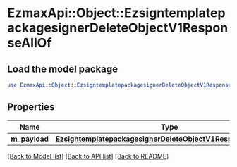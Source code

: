 # EzmaxApi::Object::EzsigntemplatepackagesignerDeleteObjectV1ResponseAllOf

## Load the model package
```perl
use EzmaxApi::Object::EzsigntemplatepackagesignerDeleteObjectV1ResponseAllOf;
```

## Properties
Name | Type | Description | Notes
------------ | ------------- | ------------- | -------------
**m_payload** | [**EzsigntemplatepackagesignerDeleteObjectV1ResponseMPayload**](EzsigntemplatepackagesignerDeleteObjectV1ResponseMPayload.md) |  | 

[[Back to Model list]](../README.md#documentation-for-models) [[Back to API list]](../README.md#documentation-for-api-endpoints) [[Back to README]](../README.md)


